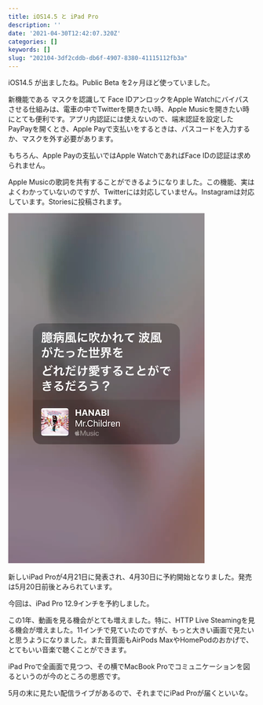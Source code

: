 ```yaml
---
title: iOS14.5 と iPad Pro
description: ''
date: '2021-04-30T12:42:07.320Z'
categories: []
keywords: []
slug: "202104-3df2cddb-db6f-4907-8380-41115112fb3a"
---
```

iOS14.5 が出ましたね。Public Beta を2ヶ月ほど使っていました。

新機能である マスクを認識して Face IDアンロックをApple Watchにバイパスさせる仕組みは、電車の中でTwitterを開きたい時、Apple Musicを開きたい時にとても便利です。アプリ内認証には使えないので、端末認証を設定したPayPayを開くとき、Apple Payで支払いをするときは、パスコードを入力するか、マスクを外す必要があります。

もちろん、Apple Payの支払いではApple WatchであればFace IDの認証は求められません。

Apple Musicの歌詞を共有することができるようになりました。この機能、実はよくわかっていないのですが、Twitterには対応していません。Instagramは対応しています。Storiesに投稿されます。

![](1__BgaMkm1bFz8__7AuWS4ngsQ.png)

新しいiPad Proが4月21日に発表され、4月30日に予約開始となりました。発売は5月20日前後とみられています。

今回は、iPad Pro 12.9インチを予約しました。

この1年、動画を見る機会がとても増えました。特に、HTTP Live Steamingを見る機会が増えました。11インチで見ていたのですが、もっと大きい画面で見たいと思うようになりました。また音質面もAirPods MaxやHomePodのおかげで、とてもいい音楽で聴くことができます。

iPad Proで全画面で見つつ、その横でMacBook Proでコミュニケーションを図るというのが今のところの思惑です。

5月の末に見たい配信ライブがあるので、それまでにiPad Proが届くといいな。